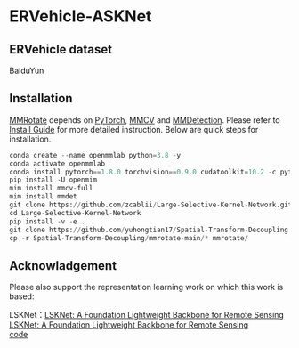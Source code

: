 # ERVehicle-ASKNet
## ERVehicle dataset
BaiduYun
## Installation
[MMRotate](https://github.com/open-mmlab/mmrotate) depends on [PyTorch](https://pytorch.org/), [MMCV](https://github.com/open-mmlab/mmcv) and [MMDetection](https://github.com/open-mmlab/mmdetection). Please refer to [Install Guide](https://mmrotate.readthedocs.io/en/latest/install.html) for more detailed instruction. Below are quick steps for installation.

```python
conda create --name openmmlab python=3.8 -y
conda activate openmmlab
conda install pytorch==1.8.0 torchvision==0.9.0 cudatoolkit=10.2 -c pytorch
pip install -U openmim
mim install mmcv-full
mim install mmdet
git clone https://github.com/zcablii/Large-Selective-Kernel-Network.git
cd Large-Selective-Kernel-Network
pip install -v -e .
git clone https://github.com/yuhongtian17/Spatial-Transform-Decoupling.git
cp -r Spatial-Transform-Decoupling/mmrotate-main/* mmrotate/
```

## Acknowladgement
Please also support the representation learning work on which this work is based:

LSKNet：[LSKNet: A Foundation Lightweight Backbone for Remote Sensing](https://doi.org/10.1007/s11263-024-02247-9)  
        [LSKNet: A Foundation Lightweight Backbone for Remote Sensing](https://openaccess.thecvf.com/content/ICCV2023/papers/Li_Large_Selective_Kernel_Network_for_Remote_Sensing_Object_Detection_ICCV_2023_paper.pdf)  
        [code](https://github.com/zcablii/LSKNet)
